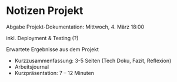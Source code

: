 
# Notizen Projekt

Abgabe Projekt-Dokumentation: Mittwoch, 4. März 18:00

inkl. Deployment & Testing (?)

Erwartete Ergebnisse aus dem Projekt
- Kurzzusammenfassung: 3-5 Seiten (Tech Doku, Fazit, Reflexion)
- Arbeitsjournal
- Kurzpräsentation: 7 – 12 Minuten
